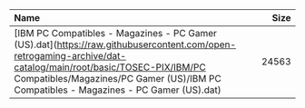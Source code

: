 |Name|Size|
|:---|---:|
|[IBM PC Compatibles - Magazines - PC Gamer (US).dat](https://raw.githubusercontent.com/open-retrogaming-archive/dat-catalog/main/root/basic/TOSEC-PIX/IBM/PC Compatibles/Magazines/PC Gamer (US)/IBM PC Compatibles - Magazines - PC Gamer (US).dat)|24563|
